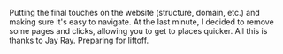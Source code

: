 
Putting the final touches on the website (structure, domain, etc.) and making sure it's easy to navigate. At the last minute, I decided to remove some pages and clicks, allowing you to get to places quicker. All this is thanks to Jay Ray. Preparing for liftoff.

